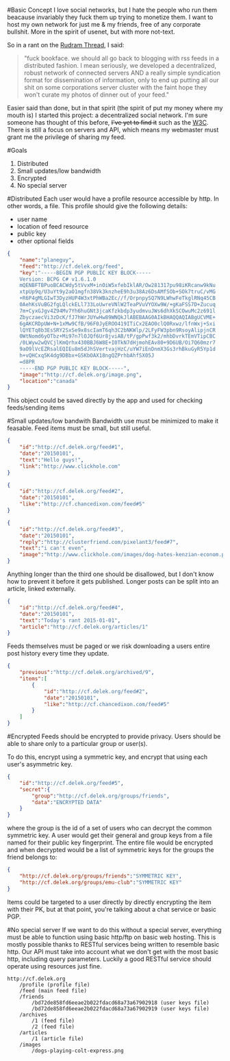 #Basic Concept
I love social networks, but I hate the people who run them beacause invariably they fuck them up trying to monetize them. I want to host my own network for just me & my friends, free of any corporate bullshit. More in the spirit of usenet, but with more not-text.

So in a rant on the [Rudram Thread](https://www.facebook.com/chris.rudram/posts/10153870108165247), I said:

>"fuck bookface. we should all go back to blogging with rss feeds in a distributed fashion. I mean seriously, we developed a decentralized, robust network of connected servers AND a really simple syndication format for dissemination of information, only to end up putting all our shit on some corporations server cluster with the faint hope they won't curate my photos of dinner out of your feed."

Easier said than done, but in that spirit (the spirit of put my money where my mouth is) I started this project: a decentralized social network. I'm sure someone has thought of this before, <del>I've yet to find it</del> such as the [W3C](http://www.w3.org/Social/WG). There is still a focus on servers and API, which means my webmaster must grant me the privilege of sharing my feed.

#Goals
1. Distributed
2. Small updates/low bandwidth
3. Encrypted
2. No special server

#Distributed
Each user would have a profile resource accessible by http. In other words, a file. This profile should give the following details:
- user name
- location of feed resource
- public key
- other optional fields
```json
{
    "name":"planeguy",
    "feed":"http://cf.delek.org/feed",
    "key":"-----BEGIN PGP PUBLIC KEY BLOCK-----
    Version: BCPG C# v1.6.1.0
    mQENBFTBPuoBCACWdy5tVvxM+inOiW5xfebIklAR/Ow281317pu98iKRcanw9kNu
    xtpUp9q/U3uYt9y2aO1mgfn38Vk3knzheE9h3u38Az6DsAMfSOb+SOk7truC/vMG
    +R6P4gMLGIwT3DyzHUP4W3xtPhWBa2Ec//f/OrpnpySQ7N9LWhwFeTkglRNq45CB
    0AehKsVuBG2fgLQlckELl733LoUwreVNlW2TeaPVuVYOXw9W/+gKaFSS7D+Zucuq
    7m+CyxGJgv4Z94Mv7Yh6huGNt3jcaKfzkbdp3yudmvuJWs6dhXkSCOwuMc2z691l
    ZbyczaecVi3zDcK/fJ7hWrJUYwHw89WNQkJlABEBAAG0AIkBHAQQAQIABgUCVME+
    6gAKCRDpUW+N+1xMw9CfB/96F0JyEROO419ITiCx2EAO0clQ0Rxwz/lfnWxj+Sxi
    lQYETq8b3EsSRY2SxSe9x8scIamT6qh3C2bNKWlp/2LFyFW3pbn9RsoyAlipjnCR
    0WtNomd6yOTbz+Mi97n7lOJQf6Ur8jviAB/tP/gpPwf3k2/mhbDvrkTEmVTipCBC
    /0LWyw2wQVCjlKmQrhx430BBJ6W8E+I0TkN7dHjmohEAv80+9D6UB/Oi7Q60mzr7
    9aO9lVcEZRsalEQIEu8m5dJhSVertvajHzC/uYW7iEnDnmX3Gs3rhBkuGyR5Yp1d
    h+vQHCxq5K4dg9DBbx+GSKbOAX18ngQZPrhbAhfSX05J
    =d8PR
    -----END PGP PUBLIC KEY BLOCK-----",
    "image":"http://cf.delek.org/image.png",
    "location":"canada"
}
```
This object could be saved directly by the app and used for checking feeds/sending items

#Small updates/low bandwith
Bandwidth use must be minimized to make it feasable. Feed items must be small, but still useful.
```json
{
    "id":"http://cf.delek.org/feed#1",
    "date":"20150101",
    "text":"Hello guys!",
    "link":"http://www.clickhole.com"
}
```
```json
{
    "id":"http://cf.delek.org/feed#2",
    "date":"20150101",
    "like":"http://cf.chancedixon.com/feed#5"
}
```
```json
{
    "id":"http://cf.delek.org/feed#3",
    "date":"20150101",
    "reply":"http://clusterfriend.com/pixelant3/feed#7",
    "text":"i can't even",
    "image":"http://www.clickhole.com/images/dog-hates-kenzian-econom.png"
}
```
Anything longer than the third one should be disallowed, but I don't know how to prevent it before it gets published. Longer posts can be split into an article, linked externally.
```json
{
    "id":"http://cf.delek.org/feed#4",
    "date":"20150101",
    "text":"Today's rant 2015-01-01",
    "article":"http://cf.delek.org/articles/1"
}
```
Feeds themselves must be paged or we risk downloading a users entire post history every time they update.
```json
{
    "previous":"http://cf.delek.org/archived/9",
    "items":[
        {
            "id":"http://cf.delek.org/feed#2",
            "date":"20150101",
            "like":"http://cf.chancedixon.com/feed#5"
        }
    ]
}
```
#Encrypted
Feeds should be encrypted to provide privacy. Users should be able to share only to a particular group or user(s).

To do this, encrypt using a symmetric key, and encrypt that using each user's asymmetric key.
```json
{
    "id":"http://cf.delek.org/feed#5",
    "secret":{
        "group":"http://cf.delek.org/groups/friends",
        "data":"ENCRYPTED DATA"
    }
}
```
where the group is the id of a set of users who can decrypt the common symmetric key. A user would get their general and group keys from a file named for their public key fingerprint. The entire file would be encrypted and when decrypted would be a list of symmetric keys for the groups the friend belongs to:
```json
{
    "http://cf.delek.org/groups/friends":"SYMMETRIC KEY",
    "http://cf.delek.org/groups/emu-club":"SYMMETRIC KEY"
}
```
Items could be targeted to a user directly by directly encrypting the item with their PK, but at that point, you're talking about a chat service or basic PGP.

#No special server
If we want to do this without a special server, everything must be able to function using basic http/ftp on basic web hosting. This is mostly possible thanks to RESTful services being written to resemble basic http. Our API must take into account what we don't get with the most basic http, including query parameters. Luckily a good RESTful service should operate using resources just fine.
```
http://cf.delek.org
    /profile (profile file)
    /feed (main feed file)
    /friends
        /bd72de858fd6eeae2b022fdacd68a73a67902918 (user keys file)
        /bd72de858fd6eeae2b022fdacd68a73a67902919 (user keys file)
    /archives
        /1 (feed file)
        /2 (feed file)
    /articles
        /1 (article file)
    /images
        /dogs-playing-colt-express.png
```
